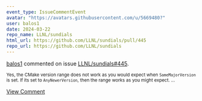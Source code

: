 ```yaml
---
event_type: IssueCommentEvent
avatar: "https://avatars.githubusercontent.com/u/5669480?"
user: balos1
date: 2024-03-22
repo_name: LLNL/sundials
html_url: https://github.com/LLNL/sundials/pull/445
repo_url: https://github.com/LLNL/sundials
---
```


<a href='https://github.com/balos1' target='_blank'>balos1</a> commented on issue <a href='https://github.com/LLNL/sundials/pull/445' target='_blank'>LLNL/sundials#445</a>.

<small>Yes, the CMake version range does not work as you would expect when `SameMajorVersion` is set. If its set to `AnyNewerVersion`, then the range works as you might expect. ...</small>

<a href='https://github.com/LLNL/sundials/pull/445' target='_blank'>View Comment</a>